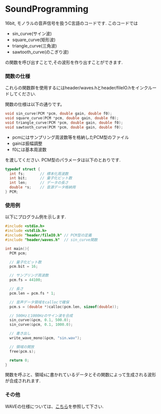 # SoundProgramming

16bit, モノラルの音声信号を扱うC言語のコードです.
このコードでは
* sin_curve(サイン波)
* square_curve(矩形波)
* triangle_curve(三角波)
* sawtooth_curve(のこぎり波)

の関数を呼び出すことで,その波形を作り出すことができます.

### 関数の仕様
これらの関数群を使用するにはheader/waves.hとheader/fileIO.hをインクルードしてください.

関数の仕様は以下の通りです。

```c
void sin_curve(PCM *pcm, double gain, double f0);
void square_curve(PCM *pcm, double gain, double f0);
void triangle_curve(PCM *pcm, double gain, double f0);
void sawtooth_curve(PCM *pcm, double gain, double f0);
```

* pcmにはサンプリング周波数等を格納したPCM型のファイル
* gainは振幅調整
* f0には基本周波数

を渡してください.
PCM型のパラメータは以下のとおりです.

```c
typedef struct {
  int fs;       // 標本化周波数
  int bit;      // 量子化ビット数
  int len;      // データの長さ
  double *s;    // 音源データ格納用
} PCM;
```

### 使用例
以下にプログラム例を示します.

```c
#include <stdio.h>
#include <stdlib.h>
#include "header/fileIO.h" // PCM型の定義
#include "header/waves.h"  // sin_curve関数

int main(){
  PCM pcm;

  // 量子化ビット数
  pcm.bit = 16;

  // サンプリング周波数
  pcm.fs = 44100;

  // 長さ
  pcm.len = pcm.fs * 1;

  // 音声データ領域をcallocで確保
  pcm.s = (double *)calloc(pcm.len, sizeof(double));

  // 500Hzと1000Hzのサイン波を合成
  sin_curve(&pcm, 0.1, 500.0);
  sin_curve(&pcm, 0.1, 1000.0);

  // 書き出し
  write_wave_mono(&pcm, "sin.wav");

  // 領域の開放
  free(pcm.s);

  return 0;
}
```
関数を呼ぶと、領域sに書かれているデータとその関数によって生成される波形が合成されれます.

### その他
WAVEの仕様については、[こちら](./docs/WAVE.md)を参照して下さい.  